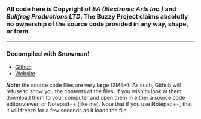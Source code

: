 ### All code here is Copyright of ***EA (Electronic Arts Inc.)*** and ***Bullfrog Productions LTD***. The Buzzy Project claims absolutly no ownership of the source code provided in any way, shape, or form.

---

### Decompiled with Snowman!
* [Github](https://github.com/yegord/snowman)
* [Website](http://derevenets.com/)

***Note:*** the source code files are very large (2MB+). As such, Github will refuse to show you the contents of the files. If you wish to look at them, download them to your computer and open them in either a source code editor/viewer, or Notepad++ (like me). Note that if you use Notepad++, that it will freeze for a few seconds as it loads the file.
